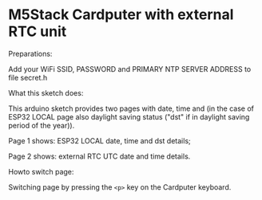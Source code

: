 #  M5Stack Cardputer with external RTC unit

Preparations:

 Add your WiFi SSID, PASSWORD and PRIMARY NTP SERVER ADDRESS to file secret.h

What this sketch does:

 This arduino sketch provides two pages with date, time and (in the case of ESP32 LOCAL page also daylight saving status ("dst" if in daylight saving period of the year)).


 Page 1 shows: ESP32 LOCAL date, time and dst details;
 
 Page 2 shows: external RTC UTC date and time details.

Howto switch page:

 Switching page by pressing the ```<p>``` key on the Cardputer keyboard.


